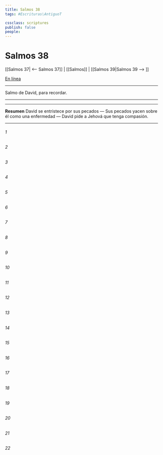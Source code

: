 ```yaml
---
title: Salmos 38
tags: #Escrituras\AntiguoT

cssclass: scriptures
publish: false
people:
---
```


# Salmos 38
[[Salmos 37| <-- Salmos 37]] | [[Salmos]] | [[Salmos 39|Salmos 39 --> ]]

[En línea](https://churchofjesuschrist.org/study/scriptures/ot/ps/38?lang=spa)

---
Salmo de David, para recordar.

---

---
__Resumen__
David se entristece por sus pecados — Sus pecados yacen sobre él como una enfermedad — David pide a Jehová que tenga compasión.

---
###### 1 


###### 2 


###### 3 


###### 4 


###### 5 


###### 6 


###### 7 


###### 8 


###### 9 


###### 10 


###### 11 


###### 12 


###### 13 


###### 14 


###### 15 


###### 16 


###### 17 


###### 18 


###### 19 


###### 20 


###### 21 


###### 22 


